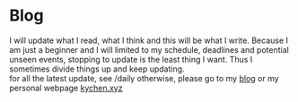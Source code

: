 # Blog

I will update what I read, what I think and this will be what I write. Because I am just a beginner and I will limited to my schedule, deadlines and potential unseen events, stopping to update is the least thing I want. Thus I sometimes divide things up and keep updating.  
for all the latest update, see /daily
otherwise, please go to my [blog](https://keplerc.github.io)
or my personal webpage 
[kychen.xyz](keplerc.github.io)
